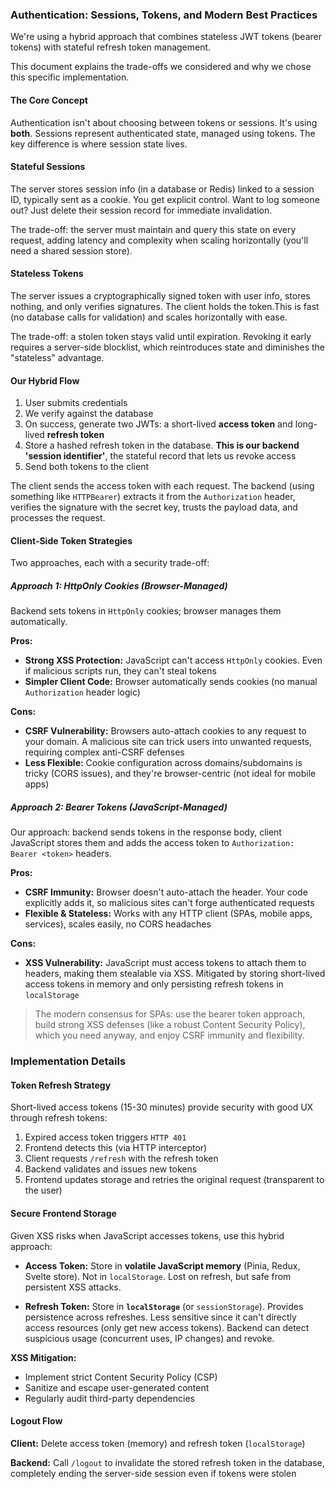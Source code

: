 ### Authentication: Sessions, Tokens, and Modern Best Practices

We're using a hybrid approach that combines stateless JWT tokens (bearer tokens) with stateful refresh token management.

This document explains the trade-offs we considered and why we chose this specific implementation.

#### The Core Concept

Authentication isn't about choosing between tokens or sessions. It's using **both**. Sessions represent authenticated state, managed using tokens. The key difference is where session state lives.

#### Stateful Sessions

The server stores session info (in a database or Redis) linked to a session ID, typically sent as a cookie. You get explicit control. Want to log someone out? Just delete their session record for immediate invalidation.

The trade-off: the server must maintain and query this state on every request, adding latency and complexity when scaling horizontally (you'll need a shared session store).

#### Stateless Tokens

The server issues a cryptographically signed token with user info, stores nothing, and only verifies signatures. The client holds the token.This is fast (no database calls for validation) and scales horizontally with ease.

The trade-off: a stolen token stays valid until expiration. Revoking it early requires a server-side blocklist, which reintroduces state and diminishes the "stateless" advantage.

#### Our Hybrid Flow

1. User submits credentials
2. We verify against the database
3. On success, generate two JWTs: a short-lived **access token** and long-lived **refresh token**
4. Store a hashed refresh token in the database. **This is our backend 'session identifier'**, the stateful record that lets us revoke access
5. Send both tokens to the client

The client sends the access token with each request. The backend (using something like `HTTPBearer`) extracts it from the `Authorization` header, verifies the signature with the secret key, trusts the payload data, and processes the request.

#### Client-Side Token Strategies

Two approaches, each with a security trade-off:

##### Approach 1: HttpOnly Cookies (Browser-Managed)

Backend sets tokens in `HttpOnly` cookies; browser manages them automatically.

**Pros:**

- **Strong XSS Protection:** JavaScript can't access `HttpOnly` cookies. Even if malicious scripts run, they can't steal tokens
- **Simpler Client Code:** Browser automatically sends cookies (no manual `Authorization` header logic)

**Cons:**

- **CSRF Vulnerability:** Browsers auto-attach cookies to any request to your domain. A malicious site can trick users into unwanted requests, requiring complex anti-CSRF defenses
- **Less Flexible:** Cookie configuration across domains/subdomains is tricky (CORS issues), and they're browser-centric (not ideal for mobile apps)

##### Approach 2: Bearer Tokens (JavaScript-Managed)

Our approach: backend sends tokens in the response body, client JavaScript stores them and adds the access token to `Authorization: Bearer <token>` headers.

**Pros:**

- **CSRF Immunity:** Browser doesn't auto-attach the header. Your code explicitly adds it, so malicious sites can't forge authenticated requests
- **Flexible & Stateless:** Works with any HTTP client (SPAs, mobile apps, services), scales easily, no CORS headaches

**Cons:**

- **XSS Vulnerability:** JavaScript must access tokens to attach them to headers, making them stealable via XSS. Mitigated by storing short-lived access tokens in memory and only persisting refresh tokens in `localStorage`

> The modern consensus for SPAs: use the bearer token approach, build strong XSS defenses (like a robust Content Security Policy), which you need anyway, and enjoy CSRF immunity and flexibility.

### Implementation Details

#### Token Refresh Strategy

Short-lived access tokens (15-30 minutes) provide security with good UX through refresh tokens:

1. Expired access token triggers `HTTP 401`
2. Frontend detects this (via HTTP interceptor)
3. Client requests `/refresh` with the refresh token
4. Backend validates and issues new tokens
5. Frontend updates storage and retries the original request (transparent to the user)

#### Secure Frontend Storage

Given XSS risks when JavaScript accesses tokens, use this hybrid approach:

- **Access Token:** Store in **volatile JavaScript memory** (Pinia, Redux, Svelte store). Not in `localStorage`. Lost on refresh, but safe from persistent XSS attacks.

- **Refresh Token:** Store in **`localStorage`** (or `sessionStorage`). Provides persistence across refreshes. Less sensitive since it can't directly access resources (only get new access tokens). Backend can detect suspicious usage (concurrent uses, IP changes) and revoke.

**XSS Mitigation:**

- Implement strict Content Security Policy (CSP)
- Sanitize and escape user-generated content
- Regularly audit third-party dependencies

#### Logout Flow

**Client:** Delete access token (memory) and refresh token (`localStorage`)

**Backend:** Call `/logout` to invalidate the stored refresh token in the database, completely ending the server-side session even if tokens were stolen
